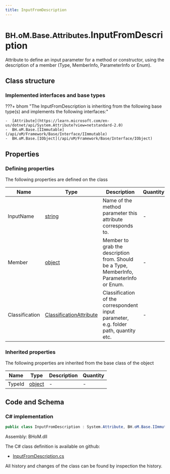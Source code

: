 ```yaml
---
title: InputFromDescription
---
```


# <small>BH.oM.Base.Attributes.</small>**InputFromDescription**

Attribute to define an input parameter for a method or constructor, using the description of a member (Type, MemberInfo, ParameterInfo or Enum).

## Class structure

### Implemented interfaces and base types

???+ bhom "The InputFromDescription is inheriting from the following base type(s) and implements the following interfaces:"

    -  [Attribute](https://learn.microsoft.com/en-us/dotnet/api/System.Attribute?view=netstandard-2.0)
    -  BH.oM.Base.[IImmutable](/api/oM/Framework/Base/Interface/IImmutable)
    -  BH.oM.Base.[IObject](/api/oM/Framework/Base/Interface/IObject)


## Properties



### Defining properties

The following properties are defined on the class

| Name             | Type             | Description      | Quantity         |
|------------------|------------------|------------------|------------------|
| InputName | [string](https://learn.microsoft.com/en-us/dotnet/api/System.String?view=netstandard-2.0) | Name of the method parameter this attribute corresponds to. | - |
| Member | [object](https://learn.microsoft.com/en-us/dotnet/api/System.Object?view=netstandard-2.0) | Member to grab the description from. Should be a Type, MemberInfo, ParameterInfo or Enum. | - |
| Classification | [ClassificationAttribute](/api/oM/Framework/Base/Attributes/ClassificationAttribute) | Classification of the correspondent input parameter, e.g. folder path, quantity etc. | - |


### Inherited properties
The following properties are inherited from the base class of the object

| Name             | Type             | Description      | Quantity         |
|------------------|------------------|------------------|------------------|
| TypeId | [object](https://learn.microsoft.com/en-us/dotnet/api/System.Object?view=netstandard-2.0) | - | - |


## Code and Schema

### C# implementation

``` C# title="C#"
public class InputFromDescription : System.Attribute, BH.oM.Base.IImmutable, BH.oM.Base.IObject
```

Assembly: BHoM.dll

The C# class definition is available on github:

- [InputFromDescription.cs](https://github.com/BHoM/BHoM/blob/develop/BHoM/Attributes\InputFromDescription.cs)

All history and changes of the class can be found by inspection the history.
